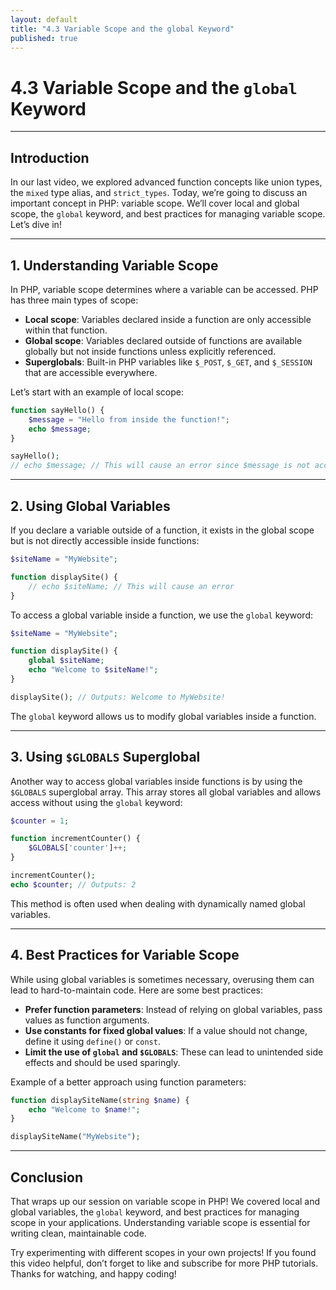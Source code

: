 ```yaml
---
layout: default
title: "4.3 Variable Scope and the global Keyword"
published: true
---
```


# 4.3 Variable Scope and the `global` Keyword

---

## **Introduction**

In our last video, we explored advanced function concepts like union types, the `mixed` type alias, and `strict_types`. Today, we’re going to discuss an important concept in PHP: variable scope. We’ll cover local and global scope, the `global` keyword, and best practices for managing variable scope. Let’s dive in!

---

## **1. Understanding Variable Scope**

In PHP, variable scope determines where a variable can be accessed. PHP has three main types of scope:

- **Local scope**: Variables declared inside a function are only accessible within that function.
- **Global scope**: Variables declared outside of functions are available globally but not inside functions unless explicitly referenced.
- **Superglobals**: Built-in PHP variables like `$_POST`, `$_GET`, and `$_SESSION` that are accessible everywhere.

Let’s start with an example of local scope:

```php
function sayHello() {
    $message = "Hello from inside the function!";
    echo $message;
}

sayHello();
// echo $message; // This will cause an error since $message is not accessible outside the function.
```

---

## **2. Using Global Variables**

If you declare a variable outside of a function, it exists in the global scope but is not directly accessible inside functions:

```php
$siteName = "MyWebsite";

function displaySite() {
    // echo $siteName; // This will cause an error
}
```

To access a global variable inside a function, we use the `global` keyword:

```php
$siteName = "MyWebsite";

function displaySite() {
    global $siteName;
    echo "Welcome to $siteName!";
}

displaySite(); // Outputs: Welcome to MyWebsite!
```

The `global` keyword allows us to modify global variables inside a function.

---

## **3. Using `$GLOBALS` Superglobal**

Another way to access global variables inside functions is by using the `$GLOBALS` superglobal array. This array stores all global variables and allows access without using the `global` keyword:

```php
$counter = 1;

function incrementCounter() {
    $GLOBALS['counter']++;
}

incrementCounter();
echo $counter; // Outputs: 2
```

This method is often used when dealing with dynamically named global variables.

---

## **4. Best Practices for Variable Scope**

While using global variables is sometimes necessary, overusing them can lead to hard-to-maintain code. Here are some best practices:

- **Prefer function parameters**: Instead of relying on global variables, pass values as function arguments.
- **Use constants for fixed global values**: If a value should not change, define it using `define()` or `const`.
- **Limit the use of `global` and `$GLOBALS`**: These can lead to unintended side effects and should be used sparingly.

Example of a better approach using function parameters:

```php
function displaySiteName(string $name) {
    echo "Welcome to $name!";
}

displaySiteName("MyWebsite");
```

---

## **Conclusion**

That wraps up our session on variable scope in PHP! We covered local and global variables, the `global` keyword, and best practices for managing scope in your applications. Understanding variable scope is essential for writing clean, maintainable code.

Try experimenting with different scopes in your own projects! If you found this video helpful, don’t forget to like and subscribe for more PHP tutorials. Thanks for watching, and happy coding!
